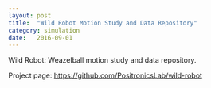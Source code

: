 ```yaml
---
layout: post
title:  "Wild Robot Motion Study and Data Repository"
category: simulation
date:   2016-09-01
---
```


<p class="intro"><span class="dropcap">W</span>ild Robot: Weazelball motion study and data repository.</p>

Project page:
<a title="https://github.com/PositronicsLab/wild-robot" href="https://github.com/PositronicsLab/wild-robot">https://github.com/PositronicsLab/wild-robot</a>

